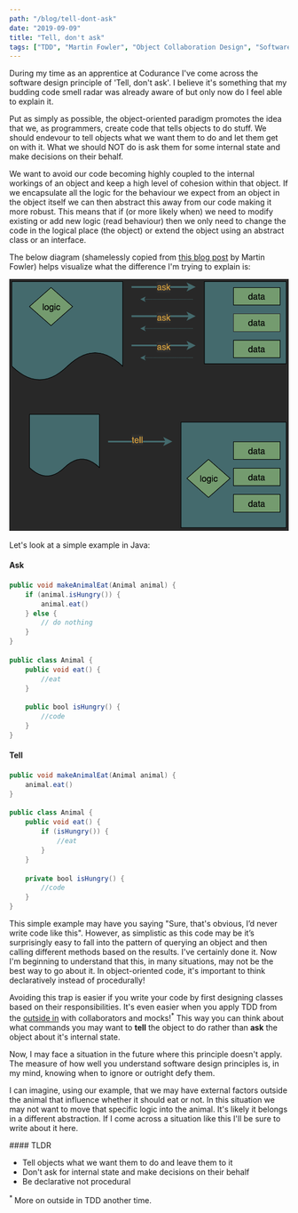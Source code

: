 ```yaml
---
path: "/blog/tell-dont-ask"
date: "2019-09-09"
title: "Tell, don't ask"
tags: ["TDD", "Martin Fowler", "Object Collaboration Design", "Software Engineering", "Codurance"]
---
```


During my time as an apprentice at Codurance I've come across the software design principle of 'Tell, don't ask'. I believe it's something that my budding code smell radar was already aware of but only now do I feel able to explain it.

Put as simply as possible, the object-oriented paradigm promotes the idea that we, as programmers, create code that tells objects to do stuff. We should endevour to tell objects what we want them to do and let them get on with it. What we should NOT do is ask them for some internal state and make decisions on their behalf.

We want to avoid our code becoming highly coupled to the internal workings of an object and keep a high level of cohesion within that object. If we encapsulate all the logic for the behaviour we expect from an object in the object itself we can then abstract this away from our code making it more robust. This means that if (or more likely when) we need to modify existing or add new logic (read behaviour) then we only need to change the code in the logical place (the object) or extend the object using an abstract class or an interface.

The below diagram (shamelessly copied from [this blog post](https://martinfowler.com/bliki/TellDontAsk.html) by Martin Fowler) helps visualize what the difference I'm trying to explain is:

![Tell, don't ask!](static/tell_dont_ask.png)

Let's look at a simple example in Java:

#### Ask
```Java
public void makeAnimalEat(Animal animal) {
    if (animal.isHungry()) {
        animal.eat()
    } else {
        // do nothing
    }
}

public class Animal {
    public void eat() {
        //eat
    }

    public bool isHungry() {
        //code
    }
}
```

#### Tell

```Java
public void makeAnimalEat(Animal animal) {
    animal.eat()
}

public class Animal {
    public void eat() {
        if (isHungry()) {
            //eat
        }
    }

    private bool isHungry() {
        //code
    }
}
```

This simple example may have you saying "Sure, that's obvious, I’d never write code like this". However, as simplistic as this code may be it’s surprisingly easy to fall into the pattern of querying an object and then calling different methods based on the results. I've certainly done it. Now I'm beginning to understand that this, in many situations, may not be the best way to go about it. In object-oriented code, it's important to think declaratively instead of procedurally!

Avoiding this trap is easier if you write your code by first designing classes based on their responsibilities. It's even easier when you apply TDD from the [outside in](https://www.codecademy.com/articles/tdd-outside-in) with collaborators and mocks!<sup>*</sup> This way you can think about what commands you may want to **tell** the object to do rather than **ask** the object about it's internal state.

Now, I may face a situation in the future where this principle doesn't apply. The measure of how well you understand software design principles is, in my mind, knowing when to ignore or outright defy them. 

I can imagine, using our example, that we may have external factors outside the animal that influence whether it should eat or not. In this situation we may not want to move that specific logic into the animal. It's likely it belongs in a different abstraction. If I come across a situation like this I'll be sure to write about it here.

#### TLDR
* Tell objects what we want them to do and leave them to it
* Don't ask for internal state and make decisions on their behalf
* Be declarative not procedural

<sup>* </sup>More on outside in TDD another time.